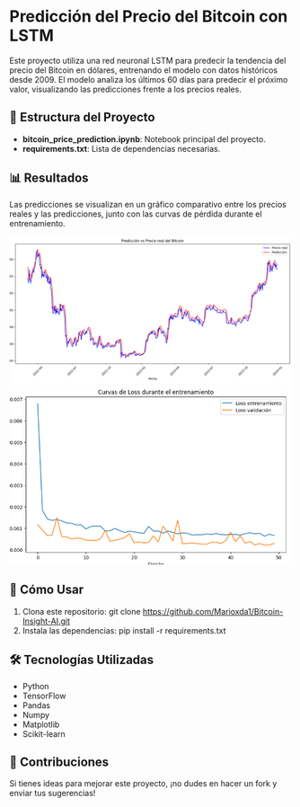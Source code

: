 # Predicción del Precio del Bitcoin con LSTM

Este proyecto utiliza una red neuronal LSTM para predecir la tendencia del precio del Bitcoin en dólares, entrenando el modelo con datos históricos desde 2009. El modelo analiza los últimos 60 días para predecir el próximo valor, visualizando las predicciones frente a los precios reales.

## 📂 Estructura del Proyecto
- **bitcoin_price_prediction.ipynb**: Notebook principal del proyecto.
- **requirements.txt**: Lista de dependencias necesarias.

## 📊 Resultados
Las predicciones se visualizan en un gráfico comparativo entre los precios reales y las predicciones, junto con las curvas de pérdida durante el entrenamiento.

![Predicción vs Precio Real](Imagenes/2.PNG)
![Curva de Pérdidas](Imagenes/1.PNG)

## 🚀 Cómo Usar
1. Clona este repositorio: git clone https://github.com/Marioxda1/Bitcoin-Insight-AI.git
2. Instala las dependencias: pip install -r requirements.txt

## 🛠️ Tecnologías Utilizadas
- Python
- TensorFlow
- Pandas
- Numpy
- Matplotlib
- Scikit-learn

## 🤝 Contribuciones
Si tienes ideas para mejorar este proyecto, ¡no dudes en hacer un fork y enviar tus sugerencias!

